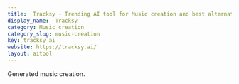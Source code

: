 ```yaml
---
title:  Tracksy - Trending AI tool for Music creation and best alternatives
display_name:  Tracksy
category: Music creation
category_slug: music-creation
key: tracksy_ai
website: https://tracksy.ai/
layout: aitool
---
```


Generated music creation.
